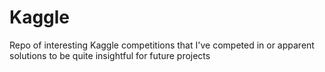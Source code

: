 # Kaggle
Repo of interesting Kaggle competitions that I've competed in or apparent solutions to be quite insightful for future projects
